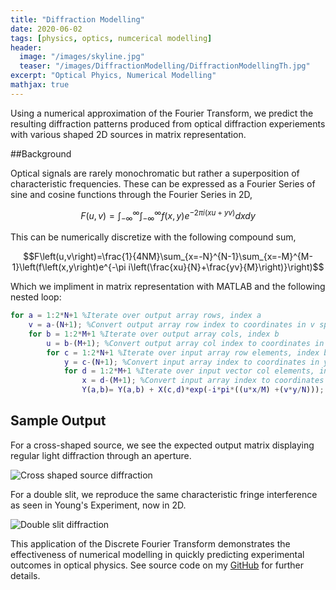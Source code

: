 ```yaml
---
title: "Diffraction Modelling"
date: 2020-06-02
tags: [physics, optics, numcerical modelling]
header:
  image: "/images/skyline.jpg"
  teaser: "/images/DiffractionModelling/DiffractionModellingTh.jpg"
excerpt: "Optical Phyics, Numerical Modelling"
mathjax: true
---
```


Using a numerical approximation of the Fourier Transform, we predict the resulting diffraction patterns produced from optical diffraction experiements with various shaped 2D sources in matrix representation.

##Background

Optical signals are rarely monochromatic but rather a superposition of characteristic frequencies. These can be expressed as a Fourier Series of sine and cosine functions through the Fourier Series in 2D,

$$F\left(u,v\right)=\int_{-\infty}^{\infty}\int_{-\infty}^{\infty}{f\left(x,y\right)e^{-2\pi i(xu+yv)}}dxdy$$

This can be numerically discretize with the following compound sum,

$$F\left(u,v\right)=\frac{1}{4NM}\sum_{x=-N}^{N-1}\sum_{x=-M}^{M-1}\left(f\left(x,y\right)e^{-\pi i\left(\frac{xu}{N}+\frac{yv}{M}\right)}\right)$$

Which we impliment in matrix representation with MATLAB and the following nested loop:

```MATLAB
for a = 1:2*N+1 %Iterate over output array rows, index a 
    v = a-(N+1); %Convert output array row index to coordinates in v space
    for b = 1:2*M+1 %Iterate over output array cols, index b 
        u = b-(M+1); %Convert output array col index to coordinates in u space
        for c = 1:2*N+1 %Iterate over input array row elements, index b
            y = c-(N+1); %Convert input array index to coordinates in y space
            for d = 1:2*M+1 %Iterate over input vector col elements, index b
                x = d-(M+1); %Convert input array index to coordinates in x space
                Y(a,b)= Y(a,b) + X(c,d)*exp(-i*pi*((u*x/M) +(v*y/N))); %Compute double summation for output vector elements
```



## Sample Output

For a cross-shaped source, we see the expected output matrix displaying regular light diffraction through an aperture.

<img src="{{ site.url }}{{ site.baseurl }}/images/DiffractionModelling/crossedslit.png" alt="Cross shaped source diffraction">

For a double slit, we reproduce the same characteristic fringe interference as seen in Young's Experiment, now in 2D.

<img src="{{ site.url }}{{ site.baseurl }}/images/DiffractionModelling/doubleslit.png" alt="Double slit diffraction">


This application of the Discrete Fourier Transform demonstrates the effectiveness of numerical modelling in quickly predicting experimental outcomes in optical physics. See source code on my [GitHub](https://github.com/Matt-Jennings-GitHub) for further details.